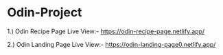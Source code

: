 # Odin-Project

1.) Odin Recipe Page Live View:- https://odin-recipe-page.netlify.app/

2.) Odin Landing Page Live View:- https://odin-landing-page0.netlify.app/
